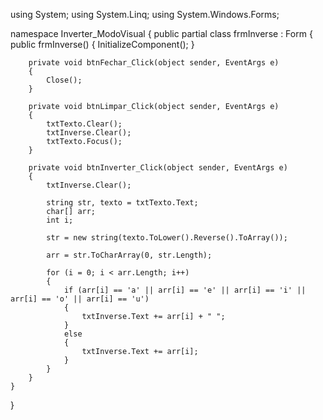 using System;
using System.Linq;
using System.Windows.Forms;

namespace Inverter_ModoVisual
{
    public partial class frmInverse : Form
    {
        public frmInverse()
        {
            InitializeComponent();
        }

        private void btnFechar_Click(object sender, EventArgs e)
        {
            Close();
        }

        private void btnLimpar_Click(object sender, EventArgs e)
        {
            txtTexto.Clear();
            txtInverse.Clear();
            txtTexto.Focus();
        }

        private void btnInverter_Click(object sender, EventArgs e)
        {
            txtInverse.Clear();

            string str, texto = txtTexto.Text;
            char[] arr;
            int i;

            str = new string(texto.ToLower().Reverse().ToArray());

            arr = str.ToCharArray(0, str.Length);

            for (i = 0; i < arr.Length; i++)
            {
                if (arr[i] == 'a' || arr[i] == 'e' || arr[i] == 'i' || arr[i] == 'o' || arr[i] == 'u')
                {
                    txtInverse.Text += arr[i] + " ";
                }
                else
                {
                    txtInverse.Text += arr[i];
                }
            }
        }
    }
}
